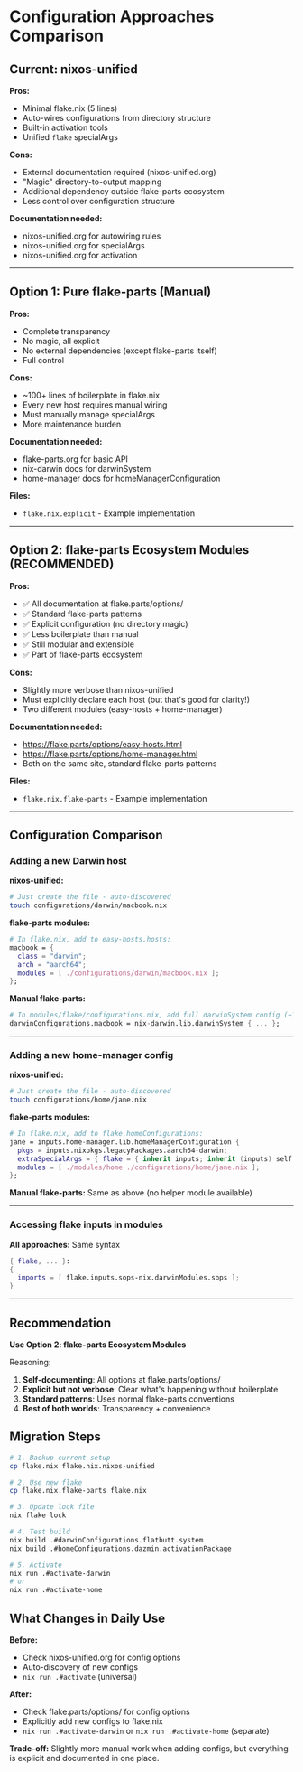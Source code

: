 # Configuration Approaches Comparison

## Current: nixos-unified

**Pros:**
- Minimal flake.nix (5 lines)
- Auto-wires configurations from directory structure
- Built-in activation tools
- Unified `flake` specialArgs

**Cons:**
- External documentation required (nixos-unified.org)
- "Magic" directory-to-output mapping
- Additional dependency outside flake-parts ecosystem
- Less control over configuration structure

**Documentation needed:**
- nixos-unified.org for autowiring rules
- nixos-unified.org for specialArgs
- nixos-unified.org for activation

---

## Option 1: Pure flake-parts (Manual)

**Pros:**
- Complete transparency
- No magic, all explicit
- No external dependencies (except flake-parts itself)
- Full control

**Cons:**
- ~100+ lines of boilerplate in flake.nix
- Every new host requires manual wiring
- Must manually manage specialArgs
- More maintenance burden

**Documentation needed:**
- flake-parts.org for basic API
- nix-darwin docs for darwinSystem
- home-manager docs for homeManagerConfiguration

**Files:**
- `flake.nix.explicit` - Example implementation

---

## Option 2: flake-parts Ecosystem Modules (RECOMMENDED)

**Pros:**
- ✅ All documentation at flake.parts/options/
- ✅ Standard flake-parts patterns
- ✅ Explicit configuration (no directory magic)
- ✅ Less boilerplate than manual
- ✅ Still modular and extensible
- ✅ Part of flake-parts ecosystem

**Cons:**
- Slightly more verbose than nixos-unified
- Must explicitly declare each host (but that's good for clarity!)
- Two different modules (easy-hosts + home-manager)

**Documentation needed:**
- https://flake.parts/options/easy-hosts.html
- https://flake.parts/options/home-manager.html
- Both on the same site, standard flake-parts patterns

**Files:**
- `flake.nix.flake-parts` - Example implementation

---

## Configuration Comparison

### Adding a new Darwin host

**nixos-unified:**
```bash
# Just create the file - auto-discovered
touch configurations/darwin/macbook.nix
```

**flake-parts modules:**
```nix
# In flake.nix, add to easy-hosts.hosts:
macbook = {
  class = "darwin";
  arch = "aarch64";
  modules = [ ./configurations/darwin/macbook.nix ];
};
```

**Manual flake-parts:**
```nix
# In modules/flake/configurations.nix, add full darwinSystem config (~15 lines)
darwinConfigurations.macbook = nix-darwin.lib.darwinSystem { ... };
```

---

### Adding a new home-manager config

**nixos-unified:**
```bash
# Just create the file - auto-discovered
touch configurations/home/jane.nix
```

**flake-parts modules:**
```nix
# In flake.nix, add to flake.homeConfigurations:
jane = inputs.home-manager.lib.homeManagerConfiguration {
  pkgs = inputs.nixpkgs.legacyPackages.aarch64-darwin;
  extraSpecialArgs = { flake = { inherit inputs; inherit (inputs) self; }; };
  modules = [ ./modules/home ./configurations/home/jane.nix ];
};
```

**Manual flake-parts:**
Same as above (no helper module available)

---

### Accessing flake inputs in modules

**All approaches:** Same syntax
```nix
{ flake, ... }:
{
  imports = [ flake.inputs.sops-nix.darwinModules.sops ];
}
```

---

## Recommendation

**Use Option 2: flake-parts Ecosystem Modules**

Reasoning:
1. **Self-documenting**: All options at flake.parts/options/
2. **Explicit but not verbose**: Clear what's happening without boilerplate
3. **Standard patterns**: Uses normal flake-parts conventions
4. **Best of both worlds**: Transparency + convenience

## Migration Steps

```bash
# 1. Backup current setup
cp flake.nix flake.nix.nixos-unified

# 2. Use new flake
cp flake.nix.flake-parts flake.nix

# 3. Update lock file
nix flake lock

# 4. Test build
nix build .#darwinConfigurations.flatbutt.system
nix build .#homeConfigurations.dazmin.activationPackage

# 5. Activate
nix run .#activate-darwin
# or
nix run .#activate-home
```

## What Changes in Daily Use

**Before:**
- Check nixos-unified.org for config options
- Auto-discovery of new configs
- `nix run .#activate` (universal)

**After:**
- Check flake.parts/options/ for config options
- Explicitly add new configs to flake.nix
- `nix run .#activate-darwin` or `nix run .#activate-home` (separate)

**Trade-off:** 
Slightly more manual work when adding configs, but everything is explicit and documented in one place.
